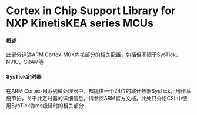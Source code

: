 # Cortex in Chip Support Library for NXP KinetisKEA series MCUs

#### 概述

此部分详述ARM Cortex-M0+内核部分的相关配置，包括但不限于SysTick、NVIC、SRAM等

#### SysTick定时器

在ARM Cortex-M系列微处理器中，都提供一个24位的减计数器SysTick，用作系统节拍，关于此定时器的详细信息，请参阅ARM官方文档，此处只介绍CSL中使用SysTick做ms级延时的相关部分

